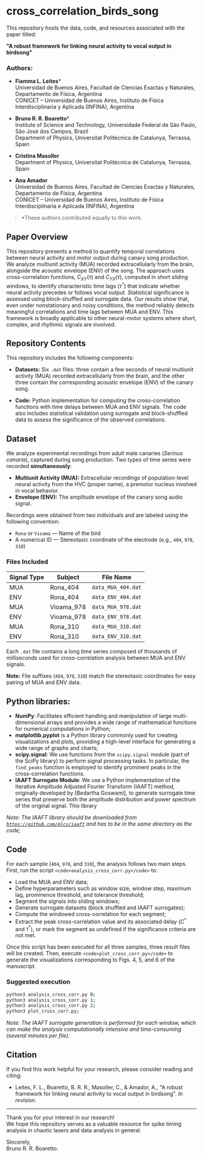 # cross_correlation_birds_song

This repository hosts the data, code, and resources associated with the paper titled:

**"A robust framework for linking neural activity to vocal output in birdsong"**

### Authors:
- **Fiamma L. Leites***  
  Universidad de Buenos Aires, Facultad de Ciencias Exactas y Naturales, Departamento de Física, Argentina  
  CONICET – Universidad de Buenos Aires, Instituto de Física Interdisciplinaria y Aplicada (INFINA), Argentina  

- **Bruno R. R. Boaretto***  
  Institute of Science and Technology, Universidade Federal de São Paulo, São José dos Campos, Brazil  
  Department of Physics, Universitat Politècnica de Catalunya, Terrassa, Spain  

- **Cristina Masoller**  
  Department of Physics, Universitat Politècnica de Catalunya, Terrassa, Spain  

- **Ana Amador**  
  Universidad de Buenos Aires, Facultad de Ciencias Exactas y Naturales, Departamento de Física, Argentina  
  CONICET – Universidad de Buenos Aires, Instituto de Física Interdisciplinaria e Aplicada (INFINA), Argentina  

> *These authors contributed equally to this work.
<!-- a normal html comment //XXXXX INCLUDE THE INFORMATION OF THE PAPER HERE.... DOI EDICTOS PICKS BLA BLA BAL FOCUS ISSUE '  <code>DOI: 10.1063/5.0193967</code>

 -->
<!--Volume #:	34-->
<!--Issue #:	4-->
<!--Issue:	2024-04-30-->
 
## Paper Overview

This repository presents a method to quantify temporal correlations between neural activity and motor output during canary song production. We analyze multiunit activity (MUA) recorded extracellularly from the brain, alongside the acoustic envelope (ENV) of the song. The approach uses cross-correlation functions, $C_{XY}(\tau)$ and $C_{YX}(\tau)$, computed in short sliding windows, to identify characteristic time lags ($\tau^*$) that indicate whether neural activity precedes or follows vocal output. Statistical significance is assessed using block-shuffled and surrogate data. Our results show that, even under nonstationary and noisy conditions, the method reliably detects meaningful correlations and time lags between MUA and ENV. This framework is broadly applicable to other neural-motor systems where short, complex, and rhythmic signals are involved.

## Repository Contents

This repository includes the following components:

- **Datasets:** Six `.dat` files: three contain a few seconds of neural multiunit activity (MUA) recorded extracellularly from the brain, and the other three contain the corresponding acoustic envelope (ENV) of the canary song.

- **Code:** Python implementation for computing the cross-correlation functions with time delays between MUA and ENV signals. The code also includes statistical validation using surrogate and block-shuffled data to assess the significance of the observed correlations.
   
## Dataset

We analyze experimental recordings from adult male canaries (*Serinus canaria*), captured during song production. Two types of time series were recorded **simultaneously**:

- **Multiunit Activity (MUA):** Extracellular recordings of population-level neural activity from the HVC (proper name), a premotor nucleus involved in vocal behavior.
- **Envelope (ENV):** The amplitude envelope of the canary song audio signal.

Recordings were obtained from two individuals and are labeled using the following convention:

- `Rona` or `Vioama` — Name of the bird
- A numerical ID — Stereotaxic coordinate of the electrode (e.g., `404`, `978`, `310`)

### Files Included

| Signal Type | Subject | File Name              |
|-------------|---------|------------------------|
| MUA         | Rona\_404   | `data_MUA_404.dat`      |
| ENV         | Rona\_404   | `data_ENV_404.dat`      |
| MUA         | Vioama\_978 | `data_MUA_978.dat`      |
| ENV         | Vioama\_978 | `data_ENV_978.dat`      |
| MUA         | Rona\_310   | `data_MUA_310.dat`      |
| ENV         | Rona\_310   | `data_ENV_310.dat`      |

Each `.dat` file contains a long time series composed of thousands of milliseconds used for cross-correlation analysis between MUA and ENV signals.

**Note:** File suffixes (`404`, `978`, `310`) match the stereotaxic coordinates for easy pairing of MUA and ENV data.

## Python libraries:

- **NumPy**: Facilitates efficient handling and manipulation of large multi-dimensional arrays and provides a wide range of mathematical functions for numerical computations in Python;
- **matplotlib.pyplot** is a Python library commonly used for creating visualizations and plots, providing a high-level interface for generating a wide range of graphs and charts;
- **scipy.signal**: We use functions from the `scipy.signal` module (part of the SciPy library) to perform signal processing tasks. In particular, the `find_peaks` function is employed to identify prominent peaks in the cross-correlation functions.
- **IAAFT Surrogate Module**: We use a Python implementation of the Iterative Amplitude Adjusted Fourier Transform (IAAFT) method, originally developed by [Bedartha Goswami], to generate surrogate time series that preserve both the amplitude distribution and power spectrum of the original signal. This library
  
*Note: The IAAFT library should be downloaded from <code>https://github.com/mlcs/iaaft</code> and has to be in the same directory as the code;*

## Code

For each sample (`404`, `978`, and `310`), the analysis follows two main steps. First, run the script `<code>analysis_cross_corr.py</code>` to:

- Load the MUA and ENV data;
- Define hyperparameters such as window size, window step, maximum lag, prominence threshold, and tolerance threshold;
- Segment the signals into sliding windows;
- Generate surrogate datasets (block shuffled and IAAFT surrogates);
- Compute the windowed cross-correlation for each segment;
- Extract the peak cross-correlation value and its associated delay ($C^*$ and $τ^*$), or mark the segment as undefined if the significance criteria are not met.

Once this script has been executed for all three samples, three result files will be created. Then, execute `<code>plot_cross_corr.py</code>` to generate the visualizations corresponding to Figs. 4, 5, and 6 of the manuscript.

### Suggested execution

```bash
python3 analysis_cross_corr.py 0;
python3 analysis_cross_corr.py 1;
python3 analysis_cross_corr.py 2;
python3 plot_cross_corr.py;
```
*Note: The IAAFT surrogate generation is performed for each window, which can make the analysis computationally intensive and time-consuming (several minutes per file).*

## Citation

If you find this work helpful for your research, please consider reading and citing:

- Leites, F. L., Boaretto, B. R. R., Masoller, C., & Amador, A., "A robust framework for linking neural activity to vocal output in birdsong". *In revision*.



--------------------------------------------------------------------------------------

Thank you for your interest in our research! </br>
We hope this repository serves as a valuable resource for spike timing analysis in chaotic lasers and data analysis in general.</br>

Sincerely,</br>
Bruno R. R. Boaretto.


